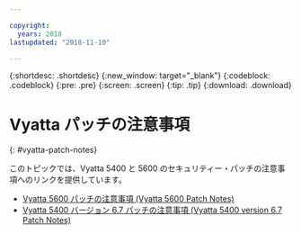 ```yaml
---

copyright:
  years: 2018
lastupdated: "2018-11-10"

---
```


{:shortdesc: .shortdesc}
{:new_window: target="_blank"}
{:codeblock: .codeblock}
{:pre: .pre}
{:screen: .screen}
{:tip: .tip}
{:download: .download}


# Vyatta パッチの注意事項
{: #vyatta-patch-notes}

このトピックでは、Vyatta 5400 と 5600 のセキュリティー・パッチの注意事項へのリンクを提供しています。

* [Vyatta 5600 パッチの注意事項 (Vyatta 5600 Patch Notes)](/docs/infrastructure/virtual-router-appliance?topic=virtual-router-appliance-at-t-vyatta-5600-vrouter-software-patches)
* [Vyatta 5400 バージョン 6.7 パッチの注意事項 (Vyatta 5400 version 6.7 Patch Notes)](/docs/infrastructure/virtual-router-appliance?topic=virtual-router-appliance-at-t-vyatta-5400-vrouter-security-vulnerability-fixes)

